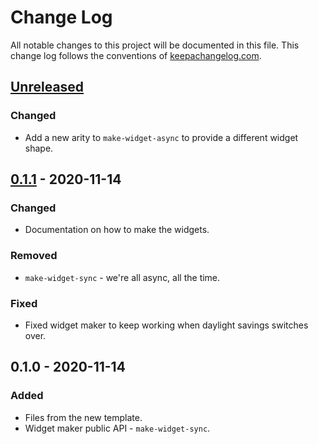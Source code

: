 # Change Log
All notable changes to this project will be documented in this file. This change log follows the conventions of [keepachangelog.com](http://keepachangelog.com/).

## [Unreleased]
### Changed
- Add a new arity to `make-widget-async` to provide a different widget shape.

## [0.1.1] - 2020-11-14
### Changed
- Documentation on how to make the widgets.

### Removed
- `make-widget-sync` - we're all async, all the time.

### Fixed
- Fixed widget maker to keep working when daylight savings switches over.

## 0.1.0 - 2020-11-14
### Added
- Files from the new template.
- Widget maker public API - `make-widget-sync`.

[Unreleased]: https://github.com/your-name/jukebox/compare/0.1.1...HEAD
[0.1.1]: https://github.com/your-name/jukebox/compare/0.1.0...0.1.1
